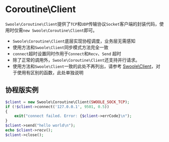 # Coroutine\Client

 `Swoole\Coroutine\Client`提供了`TCP`和`UDP`传输协议`Socket`客户端的封装代码，使用时仅需`new Swoole\Coroutine\Client`即可。

* `Swoole\Coroutine\Client`底层实现协程调度，业务层无需感知
* 使用方法和`Swoole\Client`同步模式方法完全一致
* `connect`超时设置同时作用于`Connect`和`Recv`、`Send` 超时
* 除了正常的调用外，`Swoole\Coroutine\Client`还支持并行请求。
* 使用方法和`Swoole\Client`一致的此处不再列出，请参考 [Swoole\Client](https://wiki.swoole.com/wiki/page/p-client.html)，对于使用有区别的函数，此处单独说明

协程版实例
-----
```php
$client = new Swoole\Coroutine\Client(SWOOLE_SOCK_TCP);
if (!$client->connect('127.0.0.1', 9501, 0.5))
{
	exit("connect failed. Error: {$client->errCode}\n");
}
$client->send("hello world\n");
echo $client->recv();
$client->close();
```
